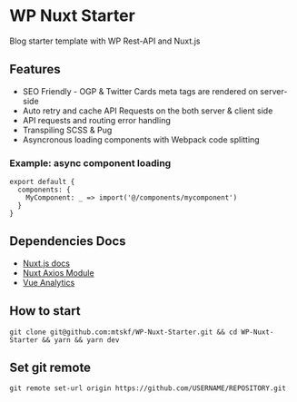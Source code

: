 # WP Nuxt Starter

Blog starter template with WP Rest-API and Nuxt.js

## Features
- SEO Friendly - OGP & Twitter Cards meta tags are rendered on server-side
- Auto retry and cache API Requests on the both server & client side
- API requests and routing error handling
- Transpiling SCSS & Pug
- Asyncronous loading components with Webpack code splitting

### Example: async component loading
```
export default {
  components: {
    MyComponent: _ => import('@/components/mycomponent')
  }
}
```

## Dependencies Docs
- [Nuxt.js docs](https://nuxtjs.org/guide)
- [Nuxt Axios Module](https://axios.nuxtjs.org/)
- [Vue Analytics](https://matteogabriele.gitbooks.io/vue-analytics/)

## How to start
```
git clone git@github.com:mtskf/WP-Nuxt-Starter.git && cd WP-Nuxt-Starter && yarn && yarn dev
```

## Set git remote
```
git remote set-url origin https://github.com/USERNAME/REPOSITORY.git
```
